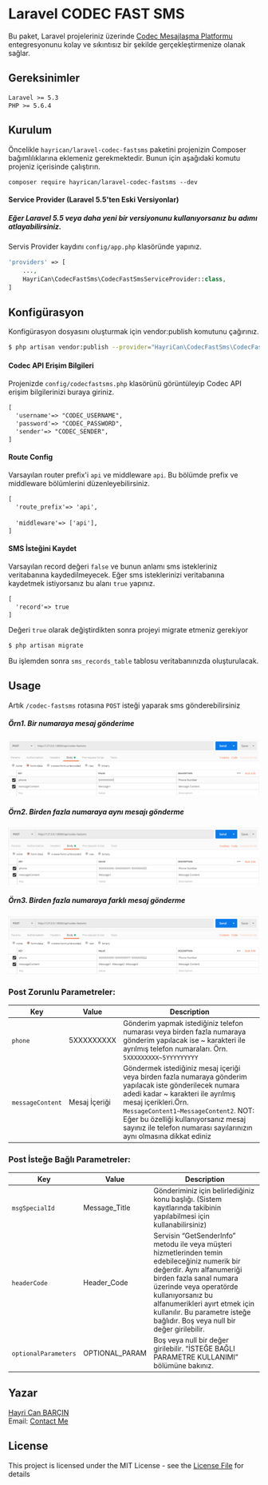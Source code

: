 # Laravel CODEC FAST SMS

Bu paket, Laravel projeleriniz üzerinde [Codec Mesajlaşma Platformu] 
entegresyonunu kolay ve sıkıntısız bir şekilde gerçekleştirmenize olanak sağlar.

## Gereksinimler
    Laravel >= 5.3
    PHP >= 5.6.4
        
## Kurulum
Öncelikle `hayrican/laravel-codec-fastsms` paketini projenizin Composer bağımlılıklarına eklemeniz gerekmektedir.
Bunun için aşağıdaki komutu projeniz içerisinde çalıştırın.
```
composer require hayrican/laravel-codec-fastsms --dev
```

#### Service Provider (Laravel 5.5'ten Eski Versiyonlar)

##### Eğer Laravel 5.5 veya daha yeni bir versiyonunu kullanıyorsanız bu adımı atlayabilirsiniz.

Servis Provider kaydını `config/app.php` klasöründe yapınız.
```php
'providers' => [
    ...,
    HayriCan\CodecFastSms\CodecFastSmsServiceProvider::class,
]
```

## Konfigürasyon
Konfigürasyon dosyasını oluşturmak için vendor:publish komutunu çağırınız.
```bash
$ php artisan vendor:publish --provider="HayriCan\CodecFastSms\CodecFastSmsServiceProvider"
```

#### Codec API Erişim Bilgileri
Projenizde `config/codecfastsms.php` klasörünü görüntüleyip Codec API erişim bilgilerinizi buraya giriniz.
```array
[
  'username'=> "CODEC_USERNAME",
  'password'=> "CODEC_PASSWORD",
  'sender'=> "CODEC_SENDER",
]
```
####  Route Config
Varsayılan router prefix'i `api` ve middleware `api`. Bu bölümde prefix ve middleware bölümlerini düzenleyebilirsiniz.
```array
[
  'route_prefix'=> 'api',

  'middleware'=> ['api'],
]
```


####  SMS İsteğini Kaydet
Varsayılan record değeri `false` ve bunun anlamı sms istekleriniz veritabanına kaydedilmeyecek.
Eğer sms isteklerinizi veritabanına kaydetmek istiyorsanız bu alanı `true` yapınız.
```array
[
  'record'=> true
]
```
Değeri `true` olarak değiştirdikten sonra projeyi migrate etmeniz gerekiyor
```bash
$ php artisan migrate
```
Bu işlemden sonra `sms_records_table` tablosu veritabanınızda oluşturulacak.

## Usage
Artık `/codec-fastsms` rotasına `POST` isteği yaparak sms gönderebilirsiniz
##### Örn1. Bir numaraya mesaj gönderime
![Screencast1](postman1.PNG)
##### Örn2. Birden fazla numaraya aynı mesajı gönderme 
![Screencast2](postman2.PNG)
##### Örn3. Birden fazla numaraya farklı mesaj gönderme 
![Screencast3](postman3.PNG)


### Post Zorunlu Parametreler:

| Key                   | Value         | Description   |
| ---                   | ---           | ---           |
| `phone`               | 5XXXXXXXXX    |Gönderim yapmak istediğiniz telefon numarası veya birden fazla numaraya gönderim yapılacak ise ~ karakteri ile ayrılmış telefon numaraları. Örn. `5XXXXXXXXX~5YYYYYYYYY`|
| `messageContent`      | Mesaj İçeriği |Göndermek istediğiniz mesaj içeriği veya birden fazla numaraya gönderim yapılacak iste gönderilecek numara adedi kadar ~ karakteri ile ayrılmış mesaj içerikleri.Örn. `MessageContent1~MessageContent2`. NOT: Eğer bu özelliği kullanıyorsanız mesaj sayınız ile telefon numarası sayılarınızın aynı olmasına dikkat ediniz |


### Post İsteğe Bağlı Parametreler:

| Key                   | Value         | Description   |
| ---                   | ---           | ---           |
| `msgSpecialId `       | Message_Title |Gönderiminiz için belirlediğiniz konu başlığı. (Sistem kayıtlarında takibinin yapılabilmesi için kullanabilirsiniz) |
| `headerCode `         | Header_Code   |Servisin “GetSenderInfo” metodu ile veya müşteri hizmetlerinden temin edebileceğiniz numerik bir değerdir. Aynı alfanumeriği birden fazla sanal numara üzerinde veya operatörde kullanıyorsanız bu alfanumerikleri ayırt etmek için kullanılır. Bu parametre isteğe bağlıdır. Boş veya null bir değer girilebilir.   |
| `optionalParameters ` | OPTIONAL_PARAM|Boş veya null bir değer girilebilir. “İSTEĞE BAĞLI PARAMETRE KULLANIMI” bölümüne bakınız. |

## Yazar

[Hayri Can BARÇIN]  
Email: [Contact Me]

## License

This project is licensed under the MIT License - see the [License File](LICENSE) for details



[//]: # (These are reference links used in the body of this note and get stripped out when the markdown processor does its job. There is no need to format nicely because it shouldn't be seen. Thanks SO - http://stackoverflow.com/questions/4823468/store-comments-in-markdown-syntax)
   [Codec Mesajlaşma Platformu]: <https://www.codec.com.tr/#p1>
   [Hayri Can BARÇIN]: <https://www.linkedin.com/in/hayricanbarcin/>
   [Contact Me]: <mailto:hayricanbarcin@gmail.com>

